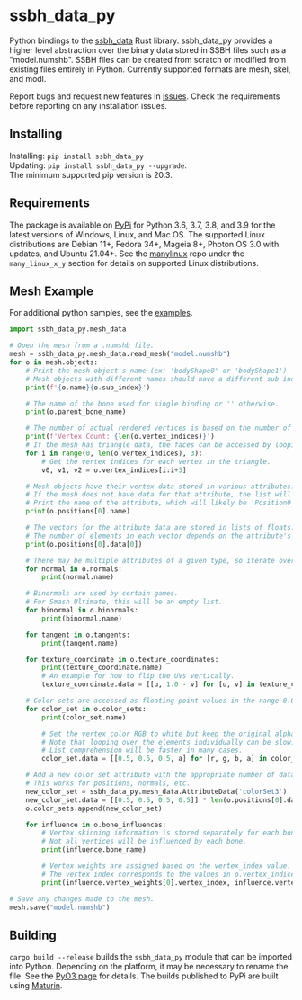 # ssbh_data_py
Python bindings to the [ssbh_data](https://github.com/ultimate-research/ssbh_lib) Rust library. ssbh_data_py provides a higher level abstraction over 
the binary data stored in SSBH files such as a "model.numshb". SSBH files can be created from scratch or modified from existing files entirely in Python. 
Currently supported formats are mesh, skel, and modl. 

Report bugs and request new features in [issues](https://github.com/ScanMountGoat/ssbh_data_py/issues). Check the requirements before reporting on any installation issues.

## Installing
Installing: `pip install ssbh_data_py`  
Updating: `pip install ssbh_data_py --upgrade`.  
The minimum supported pip version is 20.3. 

## Requirements
The package is available on [PyPi](https://pypi.org/project/ssbh_data_py/) for Python 3.6, 3.7, 3.8, and 3.9 for the latest versions of Windows, Linux, and Mac OS. The supported Linux distributions are Debian 11+, Fedora 34+, Mageia 8+, Photon OS 3.0 with updates, and Ubuntu 21.04+. See the [manylinux](https://github.com/pypa/manylinux) repo under the `many_linux_x_y` section for details on supported Linux distributions.

## Mesh Example
For additional python samples, see the [examples](https://github.com/ScanMountGoat/ssbh_data_py/tree/main/examples).
```python
import ssbh_data_py.mesh_data

# Open the mesh from a .numshb file.
mesh = ssbh_data_py.mesh_data.read_mesh("model.numshb")
for o in mesh.objects:
    # Print the mesh object's name (ex: 'bodyShape0' or 'bodyShape1')
    # Mesh objects with different names should have a different sub index.
    print(f'{o.name}{o.sub_index}')

    # The name of the bone used for single binding or '' otherwise.
    print(o.parent_bone_name)

    # The number of actual rendered vertices is based on the number of vertex indices.
    print(f'Vertex Count: {len(o.vertex_indices)}')
    # If the mesh has triangle data, the faces can be accessed by looping over the indices.
    for i in range(0, len(o.vertex_indices), 3):
        # Get the vertex indices for each vertex in the triangle.
        v0, v1, v2 = o.vertex_indices[i:i+3]

    # Mesh objects have their vertex data stored in various attributes.
    # If the mesh does not have data for that attribute, the list will be blank. 
    # Print the name of the attribute, which will likely be 'Position0' in this case.
    print(o.positions[0].name)

    # The vectors for the attribute data are stored in lists of floats. 
    # The number of elements in each vector depends on the attribute's data type.
    print(o.positions[0].data[0])

    # There may be multiple attributes of a given type, so iterate over all of them.
    for normal in o.normals:
        print(normal.name)

    # Binormals are used by certain games.
    # For Smash Ultimate, this will be an empty list.
    for binormal in o.binormals:
        print(binormal.name)

    for tangent in o.tangents:
        print(tangent.name)

    for texture_coordinate in o.texture_coordinates:
        print(texture_coordinate.name)
        # An example for how to flip the UVs vertically.
        texture_coordinate.data = [[u, 1.0 - v] for [u, v] in texture_coordinate.data]

    # Color sets are accessed as floating point values in the range 0.0 (black) to 0.5 (white).
    for color_set in o.color_sets:
        print(color_set.name)

        # Set the vertex color RGB to white but keep the original alpha.
        # Note that looping over the elements individually can be slow.
        # List comprehension will be faster in many cases.
        color_set.data = [[0.5, 0.5, 0.5, a] for [r, g, b, a] in color_set.data]

    # Add a new color set attribute with the appropriate number of data elements.
    # This works for positions, normals, etc. 
    new_color_set = ssbh_data_py.mesh_data.AttributeData('colorSet3')
    new_color_set.data = [[0.5, 0.5, 0.5, 0.5]] * len(o.positions[0].data)
    o.color_sets.append(new_color_set)

    for influence in o.bone_influences:
        # Vertex skinning information is stored separately for each bone.
        # Not all vertices will be influenced by each bone.
        print(influence.bone_name)

        # Vertex weights are assigned based on the vertex_index value.
        # The vertex index corresponds to the values in o.vertex_indices.
        print(influence.vertex_weights[0].vertex_index, influence.vertex_weights[0].vertex_weight)

# Save any changes made to the mesh.
mesh.save("model.numshb")
```

## Building
`cargo build --release` builds the `ssbh_data_py` module that can be imported into Python. Depending on the platform, it may be necessary to rename the file. See the [PyO3 page](https://github.com/PyO3/pyo3) for details. The builds published to PyPi are built using [Maturin](https://github.com/PyO3/maturin).
